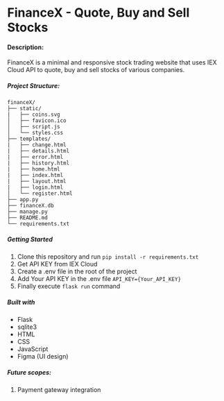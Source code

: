 # FinanceX - Quote, Buy and Sell Stocks

#### Description:

FinanceX is a minimal and responsive stock trading website that uses IEX Cloud API to quote, buy and sell stocks of various companies.

##### Project Structure:
    financeX/
    ├── static/
    |   ├── coins.svg
    │   ├── favicon.ico
    │   ├── script.js
    │   └── styles.css
    ├── templates/
    |   ├── change.html
    |   ├── details.html
    |   ├── error.html
    |   ├── history.html
    |   ├── home.html
    |   ├── index.html
    |   ├── layout.html
    |   ├── login.html
    │   └── register.html
    ├── app.py
    ├── financeX.db
    ├── manage.py
    ├── README.md
    └── requirements.txt

##### Getting Started
1. Clone this repository and run `pip install -r requirements.txt`
2. Get API KEY from IEX Cloud
3. Create a .env file in the root of the project
4. Add Your API KEY in the .env file `API_KEY={Your_API_KEY}`
5. Finally execute `flask run` command

##### Built with
* Flask
* sqlite3
* HTML
* CSS
* JavaScript
* Figma (UI design)

##### Future scopes:
1. Payment gateway integration
